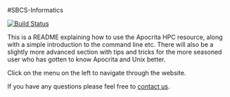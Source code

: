 #SBCS-Informatics

[![Build Status](https://travis-ci.org/sbcs-informatics/sbcs-informatics.github.io.svg?branch=src)](https://travis-ci.org/sbcs-informatics/sbcs-informatics.github.io)

This is a README explaining how to use the Apocrita HPC resource, along with a simple introduction to the command line etc. There will also be a slightly more advanced section with tips and tricks for the more seasoned user who has gotten to know Apocrita and Unix better.

Click on the menu on the left to navigate through the website.

If you have any questions please feel free to [contact us](3_0_contact.md). 
